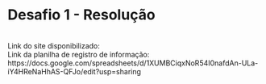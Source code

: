 <h1>Desafio 1 - Resolução</h1><br> 
Link do site disponibilizado: <br>
Link da planilha de registro de informação: https://docs.google.com/spreadsheets/d/1XUMBCiqxNoR54I0nafdAn-ULa-iY4HReNaHhAS-QFJo/edit?usp=sharing
